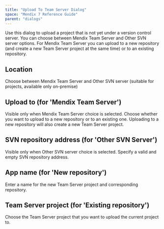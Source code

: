 ```yaml
---
title: "Upload To Team Server Dialog"
space: "Mendix 7 Reference Guide"
parent: "dialogs"
---
```

Use this dialog to upload a project that is not yet under a version control server. You can choose between Mendix Team Server and Other SVN server options. For Mendix Team Server you can upload to a new repository (and create a new Team Server project at the same time) or to an existing repository.

## Location

Choose between Mendix Team Server and Other SVN server (suitable for projects, available only on-premise)

## Upload to (for 'Mendix Team Server')

Visible only when Mendix Team Server choice is selected. Choose whether you want to upload to a new repository or to an existing one. Uploading to a new repository will also create a new Team Server project.

## SVN repository address (for 'Other SVN Server')

Visible only when Other SVN server choice is selected. Specify a valid and empty SVN repository address.

## App name (for 'New repository')

Enter a name for the new Team Server project and corresponding repository.

## Team Server project (for 'Existing repository')

Choose the Team Server project that you want to upload the current project to.
